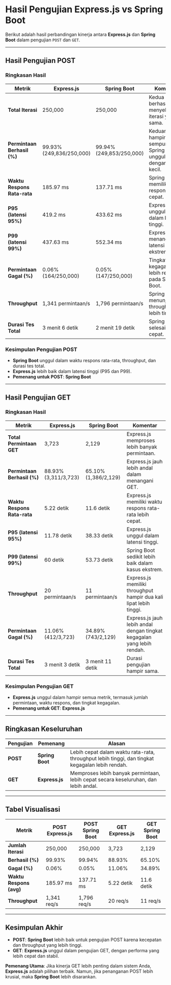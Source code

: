 # Hasil Pengujian Express.js vs Spring Boot

Berikut adalah hasil perbandingan kinerja antara **Express.js** dan **Spring Boot** dalam pengujian `POST` dan `GET`.

---

## Hasil Pengujian POST

### Ringkasan Hasil
| **Metrik**                | **Express.js**         | **Spring Boot**         | **Komentar**                                                                 |
|---------------------------|------------------------|-------------------------|-----------------------------------------------------------------------------|
| **Total Iterasi**          | 250,000                | 250,000                 | Kedua sistem berhasil menyelesaikan iterasi yang sama.                        |
| **Permintaan Berhasil (%)**| 99.93% (249,836/250,000) | 99.94% (249,853/250,000) | Keduanya hampir sempurna; Spring Boot unggul dengan selisih kecil.            |
| **Waktu Respons Rata-rata**| 185.97 ms              | 137.71 ms               | Spring Boot memiliki waktu respons lebih cepat.                               |
| **P95 (latensi 95%)**      | 419.2 ms               | 433.62 ms               | Express.js unggul sedikit dalam latensi tinggi.                               |
| **P99 (latensi 99%)**      | 437.63 ms              | 552.34 ms               | Express.js menang dalam latensi ekstrem.                                      |
| **Permintaan Gagal (%)**  | 0.06% (164/250,000)    | 0.05% (147/250,000)     | Tingkat kegagalan lebih rendah pada Spring Boot.                              |
| **Throughput**             | 1,341 permintaan/s     | 1,796 permintaan/s      | Spring Boot menunjukkan throughput lebih tinggi.                             |
| **Durasi Tes Total**       | 3 menit 6 detik        | 2 menit 19 detik        | Spring Boot selesai lebih cepat.                                             |

### Kesimpulan Pengujian POST
- **Spring Boot** unggul dalam waktu respons rata-rata, throughput, dan durasi tes total.
- **Express.js** lebih baik dalam latensi tinggi (P95 dan P99).
- **Pemenang untuk POST**: **Spring Boot**

---

## Hasil Pengujian GET

### Ringkasan Hasil
| **Metrik**                | **Express.js**         | **Spring Boot**         | **Komentar**                                                                 |
|---------------------------|------------------------|-------------------------|-----------------------------------------------------------------------------|
| **Total Permintaan GET**  | 3,723                  | 2,129                   | Express.js memproses lebih banyak permintaan.                                |
| **Permintaan Berhasil (%)**| 88.93% (3,311/3,723)   | 65.10% (1,386/2,129)     | Express.js jauh lebih andal dalam menangani GET.                             |
| **Waktu Respons Rata-rata**| 5.22 detik             | 11.6 detik              | Express.js memiliki waktu respons rata-rata lebih cepat.                     |
| **P95 (latensi 95%)**      | 11.78 detik            | 38.33 detik             | Express.js unggul dalam latensi tinggi.                                      |
| **P99 (latensi 99%)**      | 60 detik               | 53.73 detik             | Spring Boot sedikit lebih baik dalam kasus ekstrem.                          |
| **Throughput**             | 20 permintaan/s        | 11 permintaan/s         | Express.js memiliki throughput hampir dua kali lipat lebih tinggi.           |
| **Permintaan Gagal (%)**  | 11.06% (412/3,723)     | 34.89% (743/2,129)      | Express.js jauh lebih andal dengan tingkat kegagalan yang lebih rendah.      |
| **Durasi Tes Total**       | 3 menit 3 detik        | 3 menit 11 detik        | Durasi pengujian hampir sama.                                                |

### Kesimpulan Pengujian GET
- **Express.js** unggul dalam hampir semua metrik, termasuk jumlah permintaan, waktu respons, dan tingkat kegagalan.
- **Pemenang untuk GET**: **Express.js**

---

## Ringkasan Keseluruhan

| **Pengujian** | **Pemenang**    | **Alasan**                                                              |
|---------------|-----------------|-------------------------------------------------------------------------|
| **POST**      | **Spring Boot** | Lebih cepat dalam waktu rata-rata, throughput lebih tinggi, dan tingkat kegagalan lebih rendah. |
| **GET**       | **Express.js**  | Memproses lebih banyak permintaan, lebih cepat secara keseluruhan, dan lebih andal. |

---

## Tabel Visualisasi

| **Metrik**               | **POST Express.js** | **POST Spring Boot** | **GET Express.js** | **GET Spring Boot** |
|--------------------------|---------------------|----------------------|--------------------|---------------------|
| **Jumlah Iterasi**        | 250,000             | 250,000              | 3,723              | 2,129               |
| **Berhasil (%)**          | 99.93%              | 99.94%               | 88.93%             | 65.10%              |
| **Gagal (%)**             | 0.06%               | 0.05%                | 11.06%             | 34.89%              |
| **Waktu Respons (avg)**   | 185.97 ms           | 137.71 ms            | 5.22 detik         | 11.6 detik          |
| **Throughput**            | 1,341 req/s         | 1,796 req/s          | 20 req/s           | 11 req/s            |

---

## Kesimpulan Akhir
- **POST**: **Spring Boot** lebih baik untuk pengujian POST karena kecepatan dan throughput yang lebih tinggi.
- **GET**: **Express.js** unggul dalam pengujian GET, dengan performa yang lebih cepat dan stabil.

**Pemenang Utama**: Jika kinerja GET lebih penting dalam sistem Anda, **Express.js** adalah pilihan terbaik. Namun, jika penanganan POST lebih krusial, maka **Spring Boot** lebih disarankan.

